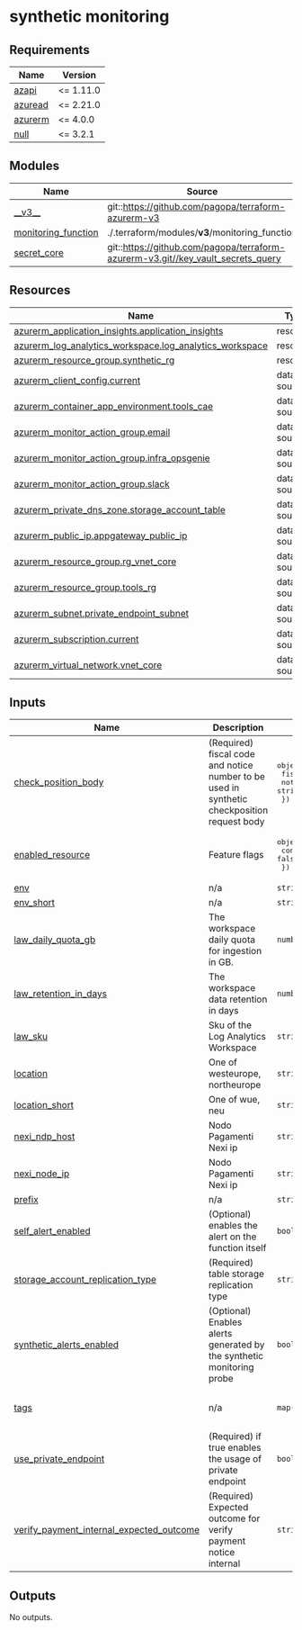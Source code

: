 # synthetic monitoring

<!-- BEGIN_TF_DOCS -->
## Requirements

| Name | Version |
|------|---------|
| <a name="requirement_azapi"></a> [azapi](#requirement\_azapi) | <= 1.11.0 |
| <a name="requirement_azuread"></a> [azuread](#requirement\_azuread) | <= 2.21.0 |
| <a name="requirement_azurerm"></a> [azurerm](#requirement\_azurerm) | <= 4.0.0 |
| <a name="requirement_null"></a> [null](#requirement\_null) | <= 3.2.1 |

## Modules

| Name | Source | Version |
|------|--------|---------|
| <a name="module___v3__"></a> [\_\_v3\_\_](#module\_\_\_v3\_\_) | git::https://github.com/pagopa/terraform-azurerm-v3 | d6a9fb68aaaf3f07c70b12910ab4c92427a8a363 |
| <a name="module_monitoring_function"></a> [monitoring\_function](#module\_monitoring\_function) | ./.terraform/modules/__v3__/monitoring_function | n/a |
| <a name="module_secret_core"></a> [secret\_core](#module\_secret\_core) | git::https://github.com/pagopa/terraform-azurerm-v3.git//key_vault_secrets_query | v8.54.0 |

## Resources

| Name | Type |
|------|------|
| [azurerm_application_insights.application_insights](https://registry.terraform.io/providers/hashicorp/azurerm/latest/docs/resources/application_insights) | resource |
| [azurerm_log_analytics_workspace.log_analytics_workspace](https://registry.terraform.io/providers/hashicorp/azurerm/latest/docs/resources/log_analytics_workspace) | resource |
| [azurerm_resource_group.synthetic_rg](https://registry.terraform.io/providers/hashicorp/azurerm/latest/docs/resources/resource_group) | resource |
| [azurerm_client_config.current](https://registry.terraform.io/providers/hashicorp/azurerm/latest/docs/data-sources/client_config) | data source |
| [azurerm_container_app_environment.tools_cae](https://registry.terraform.io/providers/hashicorp/azurerm/latest/docs/data-sources/container_app_environment) | data source |
| [azurerm_monitor_action_group.email](https://registry.terraform.io/providers/hashicorp/azurerm/latest/docs/data-sources/monitor_action_group) | data source |
| [azurerm_monitor_action_group.infra_opsgenie](https://registry.terraform.io/providers/hashicorp/azurerm/latest/docs/data-sources/monitor_action_group) | data source |
| [azurerm_monitor_action_group.slack](https://registry.terraform.io/providers/hashicorp/azurerm/latest/docs/data-sources/monitor_action_group) | data source |
| [azurerm_private_dns_zone.storage_account_table](https://registry.terraform.io/providers/hashicorp/azurerm/latest/docs/data-sources/private_dns_zone) | data source |
| [azurerm_public_ip.appgateway_public_ip](https://registry.terraform.io/providers/hashicorp/azurerm/latest/docs/data-sources/public_ip) | data source |
| [azurerm_resource_group.rg_vnet_core](https://registry.terraform.io/providers/hashicorp/azurerm/latest/docs/data-sources/resource_group) | data source |
| [azurerm_resource_group.tools_rg](https://registry.terraform.io/providers/hashicorp/azurerm/latest/docs/data-sources/resource_group) | data source |
| [azurerm_subnet.private_endpoint_subnet](https://registry.terraform.io/providers/hashicorp/azurerm/latest/docs/data-sources/subnet) | data source |
| [azurerm_subscription.current](https://registry.terraform.io/providers/hashicorp/azurerm/latest/docs/data-sources/subscription) | data source |
| [azurerm_virtual_network.vnet_core](https://registry.terraform.io/providers/hashicorp/azurerm/latest/docs/data-sources/virtual_network) | data source |

## Inputs

| Name | Description | Type | Default | Required |
|------|-------------|------|---------|:--------:|
| <a name="input_check_position_body"></a> [check\_position\_body](#input\_check\_position\_body) | (Required) fiscal code and notice number to be used in synthetic checkposition request body | <pre>object({<br/>    fiscal_code   = string<br/>    notice_number = string<br/>  })</pre> | n/a | yes |
| <a name="input_enabled_resource"></a> [enabled\_resource](#input\_enabled\_resource) | Feature flags | <pre>object({<br/>    container_app_tools_cae = optional(bool, false),<br/>  })</pre> | n/a | yes |
| <a name="input_env"></a> [env](#input\_env) | n/a | `string` | n/a | yes |
| <a name="input_env_short"></a> [env\_short](#input\_env\_short) | n/a | `string` | n/a | yes |
| <a name="input_law_daily_quota_gb"></a> [law\_daily\_quota\_gb](#input\_law\_daily\_quota\_gb) | The workspace daily quota for ingestion in GB. | `number` | `-1` | no |
| <a name="input_law_retention_in_days"></a> [law\_retention\_in\_days](#input\_law\_retention\_in\_days) | The workspace data retention in days | `number` | `30` | no |
| <a name="input_law_sku"></a> [law\_sku](#input\_law\_sku) | Sku of the Log Analytics Workspace | `string` | `"PerGB2018"` | no |
| <a name="input_location"></a> [location](#input\_location) | One of westeurope, northeurope | `string` | n/a | yes |
| <a name="input_location_short"></a> [location\_short](#input\_location\_short) | One of wue, neu | `string` | n/a | yes |
| <a name="input_nexi_ndp_host"></a> [nexi\_ndp\_host](#input\_nexi\_ndp\_host) | Nodo Pagamenti Nexi ip | `string` | n/a | yes |
| <a name="input_nexi_node_ip"></a> [nexi\_node\_ip](#input\_nexi\_node\_ip) | Nodo Pagamenti Nexi ip | `string` | n/a | yes |
| <a name="input_prefix"></a> [prefix](#input\_prefix) | n/a | `string` | n/a | yes |
| <a name="input_self_alert_enabled"></a> [self\_alert\_enabled](#input\_self\_alert\_enabled) | (Optional) enables the alert on the function itself | `bool` | `true` | no |
| <a name="input_storage_account_replication_type"></a> [storage\_account\_replication\_type](#input\_storage\_account\_replication\_type) | (Required) table storage replication type | `string` | n/a | yes |
| <a name="input_synthetic_alerts_enabled"></a> [synthetic\_alerts\_enabled](#input\_synthetic\_alerts\_enabled) | (Optional) Enables alerts generated by the synthetic monitoring probe | `bool` | `false` | no |
| <a name="input_tags"></a> [tags](#input\_tags) | n/a | `map(any)` | <pre>{<br/>  "CreatedBy": "Terraform"<br/>}</pre> | no |
| <a name="input_use_private_endpoint"></a> [use\_private\_endpoint](#input\_use\_private\_endpoint) | (Required) if true enables the usage of private endpoint | `bool` | n/a | yes |
| <a name="input_verify_payment_internal_expected_outcome"></a> [verify\_payment\_internal\_expected\_outcome](#input\_verify\_payment\_internal\_expected\_outcome) | (Required) Expected outcome for verify payment notice internal | `string` | n/a | yes |

## Outputs

No outputs.
<!-- END_TF_DOCS -->
